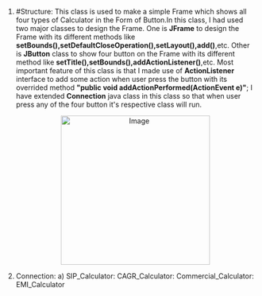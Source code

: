 1. #Structure:
This class is used to make a simple Frame which shows all four types of Calculator in the Form of Button.In this class, I had used two major classes to design the Frame. One is **JFrame** to design the Frame with its different methods like **setBounds(),setDefaultCloseOperation(),setLayout(),add()**,etc. Other is **JButton** class to show four button on the Frame with its different method like **setTitle(),setBounds(),addActionListener()**,etc. Most important feature of this class is that I made use of **ActionListener** interface to add some action when user press the button with its overrided method **"public void addActionPerformed(ActionEvent e)"**; I have extended **Connection** java class in this class so that when user press any of the four button it's respective class will run.
   <p align="center">
     <img src="https://github.com/user-attachments/assets/9c9aebbd-5a16-4788-b710-7754a8d3f8eb" alt="Image" width="300"/>
   </p>
   
3. Connection:
   a) 
   SIP_Calculator:
   CAGR_Calculator:
   Commercial_Calculator:
   EMI_Calculator
 
